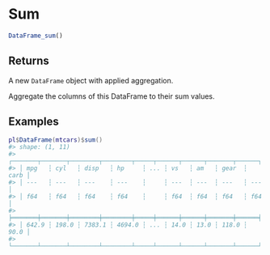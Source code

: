 # Sum

```r
DataFrame_sum()
```

## Returns

A new `DataFrame` object with applied aggregation.

Aggregate the columns of this DataFrame to their sum values.

## Examples

<pre class='r-example'><code><span class='r-in'><span><span class='va'>pl</span><span class='op'>$</span><span class='fu'>DataFrame</span><span class='op'>(</span><span class='va'>mtcars</span><span class='op'>)</span><span class='op'>$</span><span class='fu'>sum</span><span class='op'>(</span><span class='op'>)</span></span></span>
<span class='r-out co'><span class='r-pr'>#&gt;</span> shape: (1, 11)</span>
<span class='r-out co'><span class='r-pr'>#&gt;</span> ┌───────┬───────┬────────┬────────┬─────┬──────┬──────┬───────┬──────┐</span>
<span class='r-out co'><span class='r-pr'>#&gt;</span> │ mpg   ┆ cyl   ┆ disp   ┆ hp     ┆ ... ┆ vs   ┆ am   ┆ gear  ┆ carb │</span>
<span class='r-out co'><span class='r-pr'>#&gt;</span> │ ---   ┆ ---   ┆ ---    ┆ ---    ┆     ┆ ---  ┆ ---  ┆ ---   ┆ ---  │</span>
<span class='r-out co'><span class='r-pr'>#&gt;</span> │ f64   ┆ f64   ┆ f64    ┆ f64    ┆     ┆ f64  ┆ f64  ┆ f64   ┆ f64  │</span>
<span class='r-out co'><span class='r-pr'>#&gt;</span> ╞═══════╪═══════╪════════╪════════╪═════╪══════╪══════╪═══════╪══════╡</span>
<span class='r-out co'><span class='r-pr'>#&gt;</span> │ 642.9 ┆ 198.0 ┆ 7383.1 ┆ 4694.0 ┆ ... ┆ 14.0 ┆ 13.0 ┆ 118.0 ┆ 90.0 │</span>
<span class='r-out co'><span class='r-pr'>#&gt;</span> └───────┴───────┴────────┴────────┴─────┴──────┴──────┴───────┴──────┘</span>
 </code></pre>